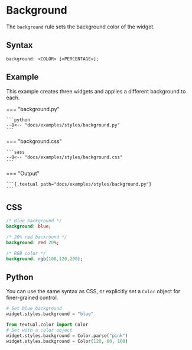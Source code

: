 # Background

The `background` rule sets the background color of the widget.

## Syntax

```
background: <COLOR> [<PERCENTAGE>];
```

## Example

This example creates three widgets and applies a different background to each.

=== "background.py"

    ```python
    --8<-- "docs/examples/styles/background.py"
    ```

=== "background.css"

    ```sass
    --8<-- "docs/examples/styles/background.css"
    ```

=== "Output"

    ```{.textual path="docs/examples/styles/background.py"}
    ```

## CSS

```sass
/* Blue background */
background: blue;

/* 20% red backround */
background: red 20%;

/* RGB color */
background: rgb(100,120,200);
```

## Python

You can use the same syntax as CSS, or explicitly set a `Color` object for finer-grained control.

```python
# Set blue background
widget.styles.background = "blue"

from textual.color import Color
# Set with a color object
widget.styles.background = Color.parse("pink")
widget.styles.background = Color(120, 60, 100)
```
